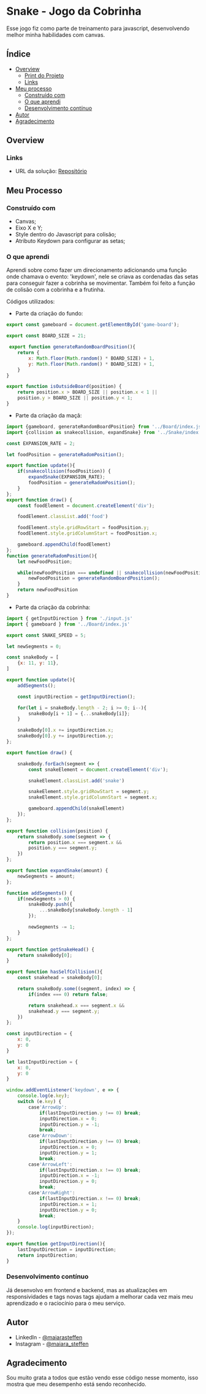 # Snake - Jogo da Cobrinha

Esse jogo fiz como parte de treinamento para javascript, desenvolvendo melhor minha habilidades com canvas.

## Índice

- [Overview](#overview)
  - [Print do Projeto](#print-do-projeto)
  - [Links](#links)
- [Meu processo](#meu-processo)
  - [Construído com](#construído-com)
  - [O que aprendi](#o-que-aprendi)
  - [Desenvolvimento contínuo](#desenvolvimento-contínuo)
- [Autor](#autor)
- [Agradecimento](#agradecimento)

## Overview

### Links

- URL da solução: [Repositório](https://github.com/maiarasteffen/snake)

## Meu Processo

### Construído com

- Canvas;
- Eixo X e Y;
- Style dentro do Javascript para colisão;
- Atributo Keydown para configurar as setas;



### O que aprendi

Aprendi sobre como fazer um direcionamento adicionando uma função onde chamava o evento: 'keydown', nele se criava as cordenadas das setas para conseguir fazer a cobrinha se movimentar. Também foi feito a função de colisão com a cobrinha e a frutinha.

Códigos utilizados:

- Parte da criação do fundo:

```javascript
export const gameboard = document.getElementById('game-board');

export const BOARD_SIZE = 21; 

 export function generateRandomBoardPosition(){
    return {
        x: Math.floor(Math.random() * BOARD_SIZE) + 1,
        y: Math.floor(Math.random() * BOARD_SIZE) + 1,
    }
}

export function isOutsideBoard(position) {
    return position.x > BOARD_SIZE || position.x < 1 ||
    position.y > BOARD_SIZE || position.y < 1;
}

```
- Parte da criação da maçã:
```javascript
import {gameboard, generateRandomBoardPosition} from '../Board/index.js';
import {collision as snakecollision, expandSnake} from '../Snake/index.js';

const EXPANSION_RATE = 2;

let foodPosition = generateRadomPosition();

export function update(){
    if(snakecollision(foodPosition)) {
        expandSnake(EXPANSION_RATE);
        foodPosition = generateRadomPosition();
    }
};
export function draw() {
    const foodElement = document.createElement('div');

    foodElement.classList.add('food')

    foodElement.style.gridRowStart = foodPosition.y;
    foodElement.style.gridColumnStart = foodPosition.x;

    gameboard.appendChild(foodElement)
};
function generateRadomPosition(){
    let newFoodPosition;

    while(newFoodPosition === undefined || snakecollision(newFoodPosition)) {
        newFoodPosition = generateRandomBoardPosition();
    }
    return newFoodPosition
}
```
- Parte da criação da cobrinha:
```javascript
import { getInputDirection } from './input.js'
import { gameboard } from '../Board/index.js'

export const SNAKE_SPEED = 5;

let newSegments = 0;

const snakeBody = [
    {x: 11, y: 11},
]

export function update(){
    addSegments();

    const inputDirection = getInputDirection();

    for(let i = snakeBody.length - 2; i >= 0; i--){
        snakeBody[i + 1] = {...snakeBody[i]};
    }

    snakeBody[0].x += inputDirection.x;
    snakeBody[0].y += inputDirection.y;
};

export function draw() {

    snakeBody.forEach(segment => {
        const snakeElement = document.createElement('div');

        snakeElement.classList.add('snake')

        snakeElement.style.gridRowStart = segment.y;
        snakeElement.style.gridColumnStart = segment.x;

        gameboard.appendChild(snakeElement)
    });
};

export function collision(position) {
    return snakeBody.some(segment => {
        return position.x === segment.x &&
        position.y === segment.y;
    })
};

export function expandSnake(amount) {
    newSegments = amount;
};

function addSegments() {
    if(newSegments > 0) {
        snakeBody.push({
            ...snakeBody[snakeBody.length - 1]
        });

        newSegments -= 1;
    }
};

export function getSnakeHead() {
    return snakeBody[0];
}

export function hasSelfCollision(){
    const snakehead = snakeBody[0];

    return snakeBody.some((segment, index) => {
        if(index === 0) return false;

        return snakehead.x === segment.x &&
        snakehead.y === segment.y;
    }) 
};

```
```javascript
const inputDirection = {
    x: 0,
    y: 0
}

let lastInputDirection = {
    x: 0,
    y: 0
}

window.addEventListener('keydown', e => {
    console.log(e.key);
    switch (e.key) {
        case'ArrowUp':
            if(lastInputDirection.y !== 0) break;
            inputDirection.x = 0;
            inputDirection.y = -1;
            break;
        case'ArrowDown':
            if(lastInputDirection.y !== 0) break;
            inputDirection.x = 0;
            inputDirection.y = 1;
            break;
        case'ArrowLeft':
            if(lastInputDirection.x !== 0) break;
            inputDirection.x = -1;
            inputDirection.y = 0;
            break;
        case'ArrowRight':
            if(lastInputDirection.x !== 0) break;
            inputDirection.x = 1;
            inputDirection.y = 0;
            break;
    }
    console.log(inputDirection);
});

export function getInputDirection(){
    lastInputDirection = inputDirection;
    return inputDirection;
}
```

### Desenvolvimento contínuo

Já desenvolvo em frontend e backend, mas as atualizações em responsividades e tags novas tags ajudam a melhorar cada vez mais meu aprendizado e o raciocínio para o meu serviço.

## Autor

- LinkedIn - [@maiarasteffen](https://www.linkedin.com/in/maiara-steffen/)
- Instagram - [@maiara_steffen](https://www.instagram.com/maiara_steffen/)


## Agradecimento

Sou muito grata a todos que estão vendo esse código nesse momento, isso mostra que meu desempenho está sendo reconhecido.


[def]: ./images/jogo-da-cobrinha.mp4